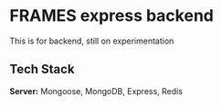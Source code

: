 
# FRAMES express backend

This is for backend, still on experimentation


## Tech Stack

**Server:** Mongoose, MongoDB, Express, Redis


